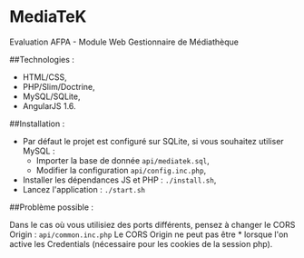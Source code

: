 MediaTeK
========

Evaluation AFPA - Module Web Gestionnaire de Médiathèque

##Technologies :

* HTML/CSS,
* PHP/Slim/Doctrine,
* MySQL/SQLite,
* AngularJS 1.6.

##Installation :

* Par défaut le projet est configuré sur SQLite, si vous souhaitez utiliser MySQL :
    * Importer la base de donnée `api/mediatek.sql`,
    * Modifier la configuration `api/config.inc.php`,
* Installer les dépendances JS et PHP : `./install.sh`,
* Lancez l'application : `./start.sh`

##Problème possible :

Dans le cas où vous utilisiez des ports différents, pensez à changer le CORS Origin : `api/common.inc.php`
Le CORS Origin ne peut pas être * lorsque l'on active les Credentials (nécessaire pour les cookies de la session php). 